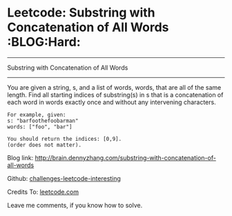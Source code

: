 # Leetcode: Substring with Concatenation of All Words     :BLOG:Hard:


---

Substring with Concatenation of All Words  

---

You are given a string, s, and a list of words, words, that are all of the same length. Find all starting indices of substring(s) in s that is a concatenation of each word in words exactly once and without any intervening characters.  

    For example, given:
    s: "barfoothefoobarman"
    words: ["foo", "bar"]
    
    You should return the indices: [0,9].
    (order does not matter).

Blog link: <http://brain.dennyzhang.com/substring-with-concatenation-of-all-words>  

Github: [challenges-leetcode-interesting](https://github.com/DennyZhang/challenges-leetcode-interesting/tree/master/substring-with-concatenation-of-all-words)  

Credits To: [leetcode.com](https://leetcode.com/problems/substring-with-concatenation-of-all-words/description)  

Leave me comments, if you know how to solve.